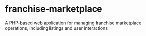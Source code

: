# franchise-marketplace
A PHP-based web application for managing franchise marketplace operations, including listings and user interactions
